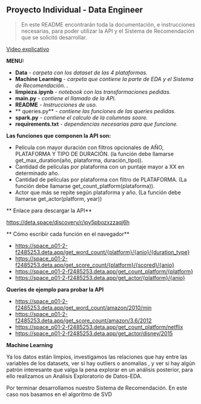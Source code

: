 ## Proyecto Individual - Data Engineer 


> En este README encontrarán toda la documentación, e instrucciones necesarias, para poder utilizar la API y el Sistema de Recomendación que se  solicitó desarrollar.

[Video explicativo](completar)

**MENU:** 
* **Data** - _carpeta con los dataset de las 4 plataformas._
* **Machine Learning** - _carpeta que contiene la parte de EDA y el Sistema de Recomendación. ._
* **limpieza.ipynb** - _notebook con las transformaciones pedidas._
* **main.py** - _contiene el llamado de la APi._
* **README** - _Instrucciones de uso._
* ** queries.py** - _contiene las funciones de las queries pedidas._
* **spark.py** - _contiene el calculo de la columnas soore._ 
* **requirements.txt** - _dependencias necesarias para que funcione._

**Las funciones que componen la API son:**

-  Película con mayor duración con filtros opcionales de AÑO, PLATAFORMA Y TIPO DE DURACIÓN. (la función debe llamarse get_max_duration(año, plataforma, duración_tipo)). <br>
-  Cantidad de películas por plataforma con un puntaje mayor a XX en determinado año. <br>
-  Cantidad de películas por plataforma con filtro de PLATAFORMA. (La función debe llamarse get_count_platform(plataforma)). <br>
- Actor que más se repite según plataforma y año. (La función debe llamarse get_actor(platform, year)) <br>


** Enlace para descargar la API**

https://deta.space/discovery/r/ipy5pbozxzzaqj6h

** Cómo escribir cada función en el navegador**

- https://space_p01-2-f2485253.deta.app/get_word_count/{platform}/{anio}/{duration_type}
- https://space_p01-2-f2485253.deta.app/get_score_count/{platform}/{scored}/{anio}
- https://space_p01-2-f2485253.deta.app/get_count_platform/{platform}
- https://space_p01-2-f2485253.deta.app/get_actor/{platform}/{anio}

**Queries de ejemplo para probar la API**

- https://space_p01-2-f2485253.deta.app/get_word_count/amazon/2010/min
- https://space_p01-2-f2485253.deta.app/get_score_count/amazon/3.6/2012
- https://space_p01-2-f2485253.deta.app/get_count_platform/netflix
- https://space_p01-2-f2485253.deta.app/get_actor/disney/2015



**Machine Learning**


Ya los datos están limpios, investigamos las relaciones que hay entre las variables de los datasets, ver si hay outliers o anomalías , y ver si hay algún patrón interesante que valga la pena explorar en un análisis posterior, para ello realizamos un Análisis Exploratorio de Datos-EDA.

Por terminar desarrollamos nuestro Sistema de Recomendación. En este caso nos basamos en el algoritmo de SVD


